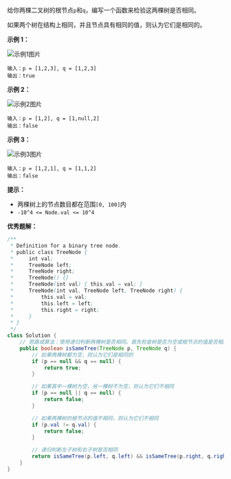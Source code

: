 给你两棵二叉树的根节点`p`和`q`，编写一个函数来检验这两棵树是否相同。

如果两个树在结构上相同，并且节点具有相同的值，则认为它们是相同的。

**示例 1：**

![示例1图片](https://assets.leetcode.com/uploads/2020/12/20/ex1.jpg)

```
输入：p = [1,2,3], q = [1,2,3]
输出：true

```

**示例 2：**

![示例2图片](https://assets.leetcode.com/uploads/2020/12/20/ex2.jpg)

```
输入：p = [1,2], q = [1,null,2]
输出：false

```

**示例 3：**

![示例3图片](https://assets.leetcode.com/uploads/2020/12/20/ex3.jpg)

```
输入：p = [1,2,1], q = [1,1,2]
输出：false

```

**提示：**

- 两棵树上的节点数目都在范围`[0, 100]`内
- `-10^4 <= Node.val <= 10^4`

**优秀题解：**

```java
/**
 * Definition for a binary tree node.
 * public class TreeNode {
 *     int val;
 *     TreeNode left;
 *     TreeNode right;
 *     TreeNode() {}
 *     TreeNode(int val) { this.val = val; }
 *     TreeNode(int val, TreeNode left, TreeNode right) {
 *         this.val = val;
 *         this.left = left;
 *         this.right = right;
 *     }
 * }
 */
class Solution {
	// 思路或算法：使用递归判断两棵树是否相同。首先检查树是否为空或根节点的值是否相同，然后递归判断左子树和右子树是否相同。这种方法的时间复杂度为 O(min(m, n))，其中 m 和 n 分别是两棵树的节点数。由于我们每次都比较根节点的值，并且递归地比较两棵树的左子树和右子树，所以整体的时间复杂度较低。
	public boolean isSameTree(TreeNode p, TreeNode q) {
		// 如果两棵树都为空，则认为它们是相同的
		if (p == null && q == null) {
			return true;
		}

		// 如果其中一棵树为空，另一棵树不为空，则认为它们不相同
		if (p == null || q == null) {
			return false;
		}

		// 如果两棵树的根节点的值不相同，则认为它们不相同
		if (p.val != q.val) {
			return false;
		}

		// 递归判断左子树和右子树是否相同
		return isSameTree(p.left, q.left) && isSameTree(p.right, q.right);
	}
}
```